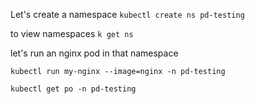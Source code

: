 Let's create a namespace
`kubectl create ns pd-testing`

to view namespaces
`k get ns`

let's run an nginx pod in that namespace

`kubectl run my-nginx --image=nginx -n pd-testing`

`kubectl get po -n pd-testing`
